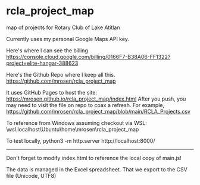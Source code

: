 # rcla_project_map
map of projects for Rotary Club of Lake Atitlan


Currently uses my personal Google Maps API key.

Here's where I can see the billing
  https://console.cloud.google.com/billing/0166F7-B38A06-FF1322?project=elite-hangar-388623

Here's the Github Repo where I keep all this.
  https://github.com/mrosen/rcla_project_map

It uses GitHub Pages to host the site:
  https://mrosen.github.io/rcla_project_map/index.html
  After you push, you may need to visit the file on repo to coax a refresh.  For example, https://github.com/mrosen/rcla_project_map/blob/main/RCLA_Projects.csv

To reference from Windows assuming checkout via WSL:
  \\wsl.localhost\Ubuntu\home\mrosen\rcla_project_map

To test locally, 
  python3 -m http.server
  http://localhost:8000/
  
  **********************************
  Don't forget to modify index.html to reference the local copy of main.js!

  The data is managed in the Excel spreadsheet.  That we export to the CSV file (Unicode, UTF8)
